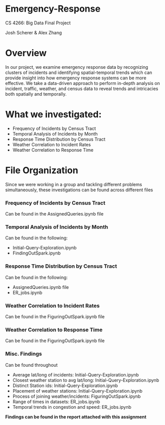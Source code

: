 # Emergency-Response
CS 4266: Big Data Final Project

Josh Scherer & Alex Zhang

# Overview
In our project, we examine emergency response data by recognizing clusters of incidents and identifying spatial-temporal trends which can provide insight into how emergency response systems can be more effective. We take a data-driven approach to perform in-depth analysis on incident, traffic, weather, and census data to reveal trends and intricacies both spatially and temporally.

# What we investigated:
* Frequency of Incidents by Census Tract
* Temporal Analysis of Incidents by Month
* Response Time Distribution by Census Tract
* Weather Correlation to Incident Rates
* Weather Correlation to Response Time

# File Organization
Since we were working in a group and tackling different problems simultaneously, these investigations can be found across different files

### Frequency of Incidents by Census Tract
Can be found in the AssignedQueries.ipynb file

### Temporal Analysis of Incidents by Month
Can be found in the following:
* Initial-Query-Exploration.ipynb
* FindingOutSpark.ipynb

### Response Time Distribution by Census Tract
Can be found in the following:
* AssignedQueries.ipynb file
* ER_jobs.ipynb

### Weather Correlation to Incident Rates
Can be found in the FiguringOutSpark.ipynb file

### Weather Correlation to Response Time
Can be found in the FiguringOutSpark.ipynb file

### Misc. Findings
Can be found throughout
* Average lat/long of incidents: Initial-Query-Exploration.ipynb
* Closest weather station to avg lat/long: Initial-Query-Exploration.ipynb
* Distinct Station ids: Initial-Query-Exploration.ipynb
* Placement of weather stations: Initial-Query-Exploration.ipynb
* Process of joining weather/incidents: FiguringOutSpark.ipynb
* Range of times in datasets: ER_jobs.ipynb
* Temporal trends in congestion and speed: ER_jobs.ipynb

**Findings can be found in the report attached with this assignment**
